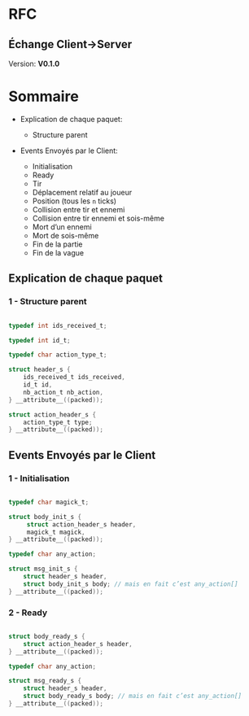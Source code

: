 # RFC
## Échange Client->Server
Version: **V0.1.0**


# Sommaire

- Explication de chaque paquet:
  - Structure parent

- Events Envoyés par le Client:
  - Initialisation
  - Ready
  - Tir
  - Déplacement relatif au joueur
  - Position (tous les `n` ticks)
  - Collision entre tir et ennemi
  - Collision entre tir ennemi et sois-même
  - Mort d’un ennemi
  - Mort de sois-même
  - Fin de la partie
  - Fin de la vague


## Explication de chaque paquet


### 1 - Structure parent

```c

typedef int ids_received_t;

typedef int id_t;

typedef char action_type_t;

struct header_s {
    ids_received_t ids_received,
    id_t id,
    nb_action_t nb_action,
} __attribute__((packed));

struct action_header_s {
    action_type_t type;
} __attribute__((packed));
```


## Events Envoyés par le Client

### 1 - Initialisation

```c

typedef char magick_t;

struct body_init_s {
     struct action_header_s header,
     magick_t magick,
} __attribute__((packed));

typedef char any_action;

struct msg_init_s {
    struct header_s header,
    struct body_init_s body; // mais en fait c’est any_action[]
} __attribute__((packed));
```

### 2 - Ready

```c

struct body_ready_s {
    struct action_header_s header,
} __attribute__((packed));

typedef char any_action;

struct msg_ready_s {
    struct header_s header,
    struct body_ready_s body; // mais en fait c’est any_action[]
} __attribute__((packed));
```
